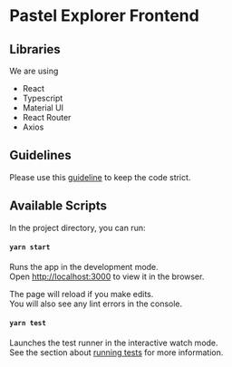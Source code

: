 # Pastel Explorer Frontend

## Libraries

We are using
- React
- Typescript
- Material UI
- React Router
- Axios

## Guidelines

Please use this [guideline](/docs/GUIDELINE.md) to keep the code strict.

## Available Scripts

In the project directory, you can run:

#### `yarn start`

Runs the app in the development mode.\
Open [http://localhost:3000](http://localhost:3000) to view it in the browser.

The page will reload if you make edits.\
You will also see any lint errors in the console.

#### `yarn test`

Launches the test runner in the interactive watch mode.\
See the section about [running tests](https://facebook.github.io/create-react-app/docs/running-tests) for more information.
